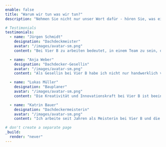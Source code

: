 ```yaml
---
enable: false
title: "Warum wir tun was wir tun?"
description: "Nehmen Sie nicht nur unser Wort dafür - hören Sie, was einige unserer zufriedenen Mitarbeiter zu sagen haben! Lesen Sie einige unserer Testimonials unten, um zu sehen, was andere über Vier B sagen."

# Testimonials
testimonials:
  - name: "Jürgen Schmidt"
    designation: "Dachdeckmeister"
    avatar: "/images/avatar-sm.png"
    content: "Bei Vier B zu arbeiten bedeutet, in einem Team zu sein, das auf Qualität und Sicherheit achtet. Hier habe ich die Möglichkeit, meine Fähigkeiten täglich einzusetzen und weiterzuentwickeln."

  - name: "Anja Weber"
    designation: "Dachdecker-Gesellin"
    avatar: "/images/avatar-sm.png"
    content: "Als Gesellin bei Vier B habe ich nicht nur handwerklich viel gelernt, sondern auch, wie man effizient und zielgerichtet im Team arbeitet. Die Arbeitsatmosphäre hier ist einfach großartig."

  - name: "Lukas Müller"
    designation: "Bauplaner"
    avatar: "/images/avatar-sm.png"
    content: "Die Kreativität und Innovationskraft bei Vier B ist beeindruckend. Als Bauplaner bin ich stolz darauf, Teil einer Firma zu sein, die moderne und nachhaltige Lösungen anbietet."

  - name: "Katrin Bauer"
    designation: "Dachdeckermeisterin"
    avatar: "/images/avatar-sm.png"
    content: "Ich arbeite seit Jahren als Meisterin bei Vier B und die Erfahrungen hier sind unvergleichlich. Die Projekte sind herausfordernd und bereichernd, und die Unterstützung im Team ist immer da."

# don't create a separate page
_build:
  render: "never"
---
```

